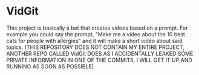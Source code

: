 # VidGit
This project is basically a bot that creates videos based on a prompt. For example you could say the prompt, "Make me a video about the 10 best cats for people with allergies" and it will make a short video about said topics. (THIS REPOSITORY DOES NOT CONTAIN MY ENTIRE PROJECT, ANOTHER REPO CALLED VidGit DOES AS I ACCIDENTALLY LEAKED SOME PRIVATE INFORMATION IN ONE OF THE COMMITS, I WILL GET IT UP AND RUNNING AS SOON AS POSSIBLE)
